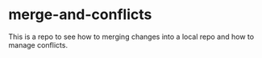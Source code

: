 # merge-and-conflicts
This is a repo to see how to merging changes into a local repo and how to manage conflicts.
